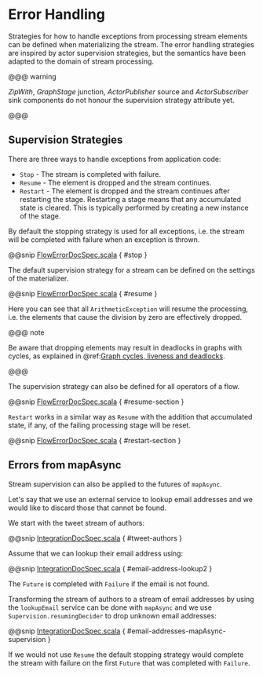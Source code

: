 # Error Handling

Strategies for how to handle exceptions from processing stream elements can be defined when
materializing the stream. The error handling strategies are inspired by actor supervision
strategies, but the semantics have been adapted to the domain of stream processing.

@@@ warning

*ZipWith*, *GraphStage* junction, *ActorPublisher* source and *ActorSubscriber* sink
components do not honour the supervision strategy attribute yet.

@@@

## Supervision Strategies

There are three ways to handle exceptions from application code:

 * `Stop` - The stream is completed with failure.
 * `Resume` - The element is dropped and the stream continues.
 * `Restart` - The element is dropped and the stream continues after restarting the stage.
Restarting a stage means that any accumulated state is cleared. This is typically
performed by creating a new instance of the stage.

By default the stopping strategy is used for all exceptions, i.e. the stream will be completed with
failure when an exception is thrown.

@@snip [FlowErrorDocSpec.scala]($code$/scala/docs/stream/FlowErrorDocSpec.scala) { #stop }

The default supervision strategy for a stream can be defined on the settings of the materializer.

@@snip [FlowErrorDocSpec.scala]($code$/scala/docs/stream/FlowErrorDocSpec.scala) { #resume }

Here you can see that all `ArithmeticException` will resume the processing, i.e. the
elements that cause the division by zero are effectively dropped.

@@@ note

Be aware that dropping elements may result in deadlocks in graphs with
cycles, as explained in @ref:[Graph cycles, liveness and deadlocks](stream-graphs.md#graph-cycles-scala).

@@@

The supervision strategy can also be defined for all operators of a flow.

@@snip [FlowErrorDocSpec.scala]($code$/scala/docs/stream/FlowErrorDocSpec.scala) { #resume-section }

`Restart` works in a similar way as `Resume` with the addition that accumulated state,
if any, of the failing processing stage will be reset.

@@snip [FlowErrorDocSpec.scala]($code$/scala/docs/stream/FlowErrorDocSpec.scala) { #restart-section }

## Errors from mapAsync

Stream supervision can also be applied to the futures of `mapAsync`.

Let's say that we use an external service to lookup email addresses and we would like to
discard those that cannot be found.

We start with the tweet stream of authors:

@@snip [IntegrationDocSpec.scala]($code$/scala/docs/stream/IntegrationDocSpec.scala) { #tweet-authors }

Assume that we can lookup their email address using:

@@snip [IntegrationDocSpec.scala]($code$/scala/docs/stream/IntegrationDocSpec.scala) { #email-address-lookup2 }

The `Future` is completed with `Failure` if the email is not found.

Transforming the stream of authors to a stream of email addresses by using the `lookupEmail`
service can be done with `mapAsync` and we use `Supervision.resumingDecider` to drop
unknown email addresses:

@@snip [IntegrationDocSpec.scala]($code$/scala/docs/stream/IntegrationDocSpec.scala) { #email-addresses-mapAsync-supervision }

If we would not use `Resume` the default stopping strategy would complete the stream
with failure on the first `Future` that was completed with `Failure`.